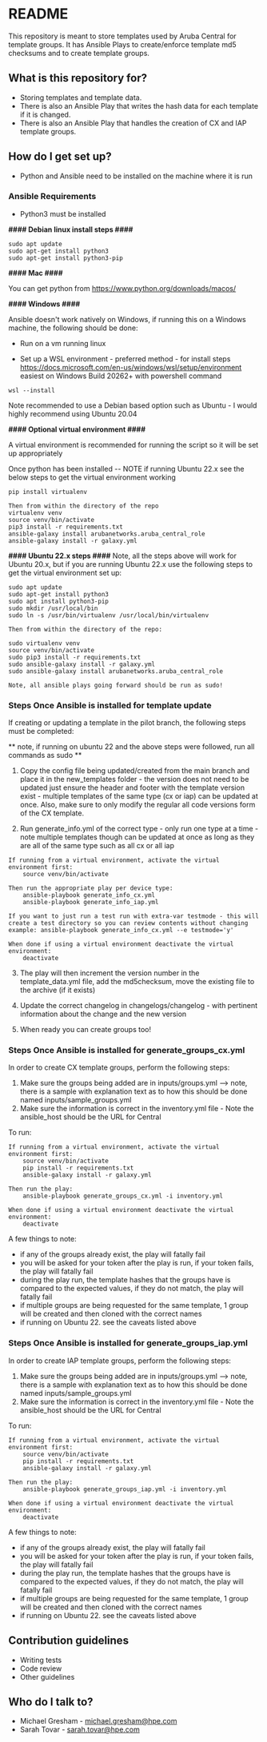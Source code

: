 # README #

This repository is meant to store templates used by Aruba Central for template groups. It has Ansible Plays to create/enforce template md5 checksums and to create template groups.

## What is this repository for? ##

* Storing templates and template data.
* There is also an Ansible Play that writes the hash data for each template if it is changed. 
* There is also an Ansible Play that handles the creation of CX and IAP template groups.

## How do I get set up? ##

* Python and Ansible need to be installed on the machine where it is run

### Ansible Requirements ###

* Python3 must be installed

**#### Debian linux install steps ####**
```
sudo apt update
sudo apt-get install python3
sudo apt-get install python3-pip
``` 

**#### Mac ####**

You can get python from https://www.python.org/downloads/macos/

**#### Windows ####**

Ansible doesn't work natively on Windows, if running this on a Windows machine, the following should be done:

* Run on a vm running linux

* Set up a WSL environment - preferred method - for install steps https://docs.microsoft.com/en-us/windows/wsl/setup/environment easiest on Windows Build 20262+ with powershell 
command 

```
wsl --install
```

Note recommended to use a Debian based option such as Ubuntu - I would highly recommend using Ubuntu 20.04

**#### Optional virtual environment ####**

A virtual environment is recommended for running the script so it will be set up appropriately

Once python has been installed -- NOTE if running Ubuntu 22.x see the below steps to get the virtual environment working
```
pip install virtualenv

Then from within the directory of the repo
virtualenv venv
source venv/bin/activate
pip3 install -r requirements.txt
ansible-galaxy install arubanetworks.aruba_central_role
ansible-galaxy install -r galaxy.yml
```

**#### Ubuntu 22.x steps ####**
Note, all the steps above will work for Ubuntu 20.x, but if you are running Ubuntu 22.x use the following steps to get the virtual environment set up:

```
sudo apt update
sudo apt-get install python3
sudo apt install python3-pip
sudo mkdir /usr/local/bin
sudo ln -s /usr/bin/virtualenv /usr/local/bin/virtualenv

Then from within the directory of the repo:

sudo virtualenv venv
source venv/bin/activate
sudo pip3 install -r requirements.txt
sudo ansible-galaxy install -r galaxy.yml
sudo ansible-galaxy install arubanetworks.aruba_central_role

Note, all ansible plays going forward should be run as sudo!

```


### Steps Once Ansible is installed for template update ###

If creating or updating a template in the pilot branch, the following steps must be completed:

** note, if running on ubuntu 22 and the above steps were followed, run all commands as sudo **

1. Copy the config file being updated/created from the main branch and place it in the new_templates folder - the version does not need to be updated just ensure the header and footer with the template version exist - multiple templates of the same type (cx or iap) can be updated at once. Also, make sure to only modify the regular all code versions form of the CX template.

2. Run generate_info.yml of the correct type - only run one type at a time - note multiple templates though can be updated at once as long as they are all of the same type such as all cx or all iap
```
If running from a virtual environment, activate the virtual environment first:
    source venv/bin/activate

Then run the appropriate play per device type:
    ansible-playbook generate_info_cx.yml
    ansible-playbook generate_info_iap.yml

If you want to just run a test run with extra-var testmode - this will create a test directory so you can review contents without changing
example: ansible-playbook generate_info_cx.yml --e testmode='y'

When done if using a virtual environment deactivate the virtual environment:
    deactivate
```

3. The play will then increment the version number in the template_data.yml file, add the md5checksum, move the existing file to the archive (if it exists)

4. Update the correct changelog in changelogs/changelog - <TYPE> with pertinent information about the change and the new version 

5. When ready you can create groups too!


### Steps Once Ansible is installed for generate_groups_cx.yml ###

In order to create CX template groups, perform the following steps:
1. Make sure the groups being added are in inputs/groups.yml
   --> note, there is a sample with explanation text as to how this should be done named inputs/sample_groups.yml
2. Make sure the information is correct in the inventory.yml file - Note the ansible_host should be the URL for Central

To run:
```
If running from a virtual environment, activate the virtual environment first:
    source venv/bin/activate
    pip install -r requirements.txt
    ansible-galaxy install -r galaxy.yml

Then run the play:
    ansible-playbook generate_groups_cx.yml -i inventory.yml

When done if using a virtual environment deactivate the virtual environment:
    deactivate
```

A few things to note:
* if any of the groups already exist, the play will fatally fail
* you will be asked for your token after the play is run, if your token fails, the play will fatally fail
* during the play run, the template hashes that the groups have is compared to the expected values, if they do not match, the play will fatally fail
* if multiple groups are being requested for the same template, 1 group will be created and then cloned with the correct names
* if running on Ubuntu 22. see the caveats listed above 

### Steps Once Ansible is installed for generate_groups_iap.yml ###

In order to create IAP template groups, perform the following steps:
1. Make sure the groups being added are in inputs/groups.yml
   --> note, there is a sample with explanation text as to how this should be done named inputs/sample_groups.yml
2. Make sure the information is correct in the inventory.yml file - Note the ansible_host should be the URL for Central

To run:
```
If running from a virtual environment, activate the virtual environment first:
    source venv/bin/activate
    pip install -r requirements.txt
    ansible-galaxy install -r galaxy.yml

Then run the play:
    ansible-playbook generate_groups_iap.yml -i inventory.yml

When done if using a virtual environment deactivate the virtual environment:
    deactivate
```

A few things to note:
* if any of the groups already exist, the play will fatally fail
* you will be asked for your token after the play is run, if your token fails, the play will fatally fail
* during the play run, the template hashes that the groups have is compared to the expected values, if they do not match, the play will fatally fail
* if multiple groups are being requested for the same template, 1 group will be created and then cloned with the correct names
* if running on Ubuntu 22. see the caveats listed above 


## Contribution guidelines ##

* Writing tests
* Code review
* Other guidelines

## Who do I talk to? ##

* Michael Gresham - michael.gresham@hpe.com
* Sarah Tovar - sarah.tovar@hpe.com